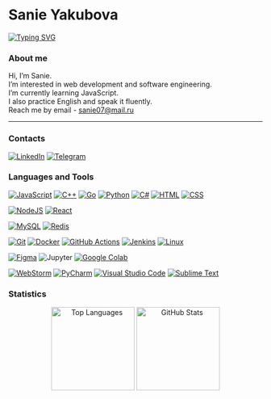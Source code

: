 # Sanie Yakubova
[![Typing SVG](https://readme-typing-svg.demolab.com?font=Fira+Code&pause=1000&color=f7df1e&width=435&lines=Frontend+Developer;Software+Engineer)](https://git.io/typing-svg)

### About me
Hi, I’m Sanie.\
I’m interested in web development and software engineering.\
I’m currently learning JavaScript.\
I also practice English and speak it fluently.\
Reach me by email - sanie07@mail.ru
________________________________________________________________________________________________
### Contacts
[![LinkedIn](https://img.shields.io/badge/LinkedIn-0A66C2?logo=linkedin&logoColor=fff)](https://www.linkedin.com/in/sanie-iakubova/)
[![Telegram](https://img.shields.io/badge/Telegram-2CA5E0?logo=telegram&logoColor=white)](https://t.me/yakubova6)

### Languages and Tools
[![JavaScript](https://img.shields.io/badge/JavaScript-F7DF1E?logo=javascript&logoColor=000)](#)
[![C++](https://img.shields.io/badge/C++-%2300599C.svg?logo=c%2B%2B&logoColor=white)](#)
[![Go](https://img.shields.io/badge/Go-%2300ADD8.svg?&logo=go&logoColor=white)](#)
[![Python](https://img.shields.io/badge/Python-3776AB?logo=python&logoColor=fff)](#)
[![C#](https://custom-icon-badges.demolab.com/badge/C%23-%23239120.svg?logo=cshrp&logoColor=white)](#)
[![HTML](https://img.shields.io/badge/HTML-%23E34F26.svg?logo=html5&logoColor=white)](#)
[![CSS](https://img.shields.io/badge/CSS-639?logo=css&logoColor=fff)](#)

[![NodeJS](https://img.shields.io/badge/Node.js-6DA55F?logo=node.js&logoColor=white)](#)
[![React](https://img.shields.io/badge/React-%2320232a.svg?logo=react&logoColor=%2361DAFB)](#)

[![MySQL](https://img.shields.io/badge/MySQL-4479A1?logo=mysql&logoColor=fff)](#)
[![Redis](https://img.shields.io/badge/Redis-%23DD0031.svg?logo=redis&logoColor=white)](#)

[![Git](https://img.shields.io/badge/Git-F05032?logo=git&logoColor=fff)](#)
[![Docker](https://img.shields.io/badge/Docker-2496ED?logo=docker&logoColor=fff)](#)
[![GitHub Actions](https://img.shields.io/badge/GitHub_Actions-2088FF?logo=github-actions&logoColor=white)](#)
[![Jenkins](https://img.shields.io/badge/Jenkins-D24939?logo=jenkins&logoColor=white)](#)
[![Linux](https://img.shields.io/badge/Linux-FCC624?logo=linux&logoColor=black)](#)

[![Figma](https://img.shields.io/badge/Figma-F24E1E?logo=figma&logoColor=white)](#)
![Jupyter](https://img.shields.io/badge/Jupyter-%23ff0000?style=flat&logo=jupyter&logoColor=white)
[![Google Colab](https://img.shields.io/badge/Google%20Colab-F9AB00?logo=googlecolab&logoColor=fff)](#)

[![WebStorm](https://img.shields.io/badge/WebStorm-000?logo=webstorm&logoColor=fff)](#)
[![PyCharm](https://img.shields.io/badge/PyCharm-000?logo=pycharm&logoColor=fff)](#)
[![Visual Studio Code](https://custom-icon-badges.demolab.com/badge/Visual%20Studio%20Code-0078d7.svg?logo=vsc&logoColor=white)](#)
[![Sublime Text](https://img.shields.io/badge/Sublime%20Text-%23575757.svg?logo=sublime-text&logoColor=important)](#)

### Statistics

<div align="center">
<img src="https://github-readme-stats.vercel.app/api/top-langs/?username=yakubova6&layout=compact&theme=dark&title_color=f7df1e&border_color=f7df1e&text_color=8b949e&bg_color=151515&hide_border=false&hide=Jupyter%20Notebook" alt="Top Languages" height="165"/>
<img src="https://github-readme-stats.vercel.app/api?username=yakubova6&show_icons=true&theme=dark&title_color=f7df1e&border_color=f7df1e&text_color=8b949e&bg_color=151515&icon_color=f7df1e&hide_border=false" alt="GitHub Stats" height="165"/>
</div>

